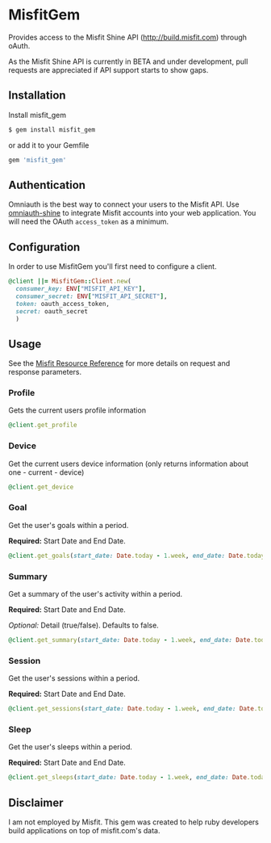 MisfitGem
==========

Provides access to the Misfit Shine API (http://build.misfit.com) through oAuth.

As the Misfit Shine API is currently in BETA and under development, pull requests are appreciated if API support starts to show gaps.

## Installation

Install misfit_gem

```bash
$ gem install misfit_gem
```

or add it to your Gemfile

```ruby
gem 'misfit_gem'
```

## Authentication

Omniauth is the best way to connect your users to the Misfit API. Use [omniauth-shine](https://github.com/socialworkout/omniauth-shine) to integrate Misfit accounts into your web application. You will need the OAuth `access_token` as a minimum.

## Configuration

In order to use MisfitGem you'll first need to configure a client.

```ruby
@client ||= MisfitGem::Client.new(
  consumer_key: ENV["MISFIT_API_KEY"],
  consumer_secret: ENV["MISFIT_API_SECRET"],
  token: oauth_access_token,
  secret: oauth_secret
  )
```

## Usage

See the [Misfit Resource Reference](https://build.misfit.com/docs/references#APIReferences-ResourceServerAPIs) for more details on request and response parameters.

### Profile

Gets the current users profile information

```ruby
@client.get_profile
```

### Device

Get the current users device information (only returns information about one - current - device)

```ruby
@client.get_device
```

### Goal

Get the user's goals within a period. 

**Required:** Start Date and End Date.

```ruby
@client.get_goals(start_date: Date.today - 1.week, end_date: Date.today)
```

### Summary

Get a summary of the user's activity within a period.

**Required:** Start Date and End Date.

*Optional:* Detail (true/false). Defaults to false.

```ruby
@client.get_summary(start_date: Date.today - 1.week, end_date: Date.today, detail: true)
```

### Session

Get the user's sessions within a period. 

**Required:** Start Date and End Date.

```ruby
@client.get_sessions(start_date: Date.today - 1.week, end_date: Date.today)
```

### Sleep

Get the user's sleeps within a period. 

**Required:** Start Date and End Date.

```ruby
@client.get_sleeps(start_date: Date.today - 1.week, end_date: Date.today)
```

## Disclaimer

I am not employed by Misfit. This gem was created to help ruby developers build applications on top of misfit.com's data.
